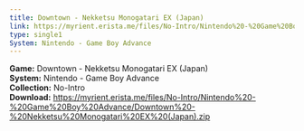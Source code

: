 ```yaml
---
title: Downtown - Nekketsu Monogatari EX (Japan)
link: https://myrient.erista.me/files/No-Intro/Nintendo%20-%20Game%20Boy%20Advance/Downtown%20-%20Nekketsu%20Monogatari%20EX%20(Japan).zip
type: single1
System: Nintendo - Game Boy Advance
---
```

<b>Game:</b> Downtown - Nekketsu Monogatari EX (Japan)<br>
<b>System:</b> Nintendo - Game Boy Advance<br>
<b>Collection:</b> No-Intro<br>
<b>Download:</b> https://myrient.erista.me/files/No-Intro/Nintendo%20-%20Game%20Boy%20Advance/Downtown%20-%20Nekketsu%20Monogatari%20EX%20(Japan).zip